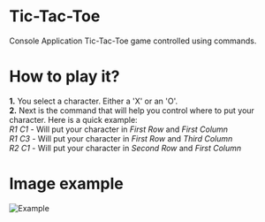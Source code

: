 # Tic-Tac-Toe
 Console Application Tic-Tac-Toe game controlled using commands.

# How to play it?
 **1.** You select a character. Either a 'X' or an 'O'.  
 **2.** Next is the command that will help you control where to put your character. Here is a quick example:  
 *R1 C1* - Will put your character in *First Row* and *First Column*  
 *R1 C3* - Will put your character in *First Row* and *Third Column*  
 *R2 C1* - Will put your character in *Second Row* and *First Column*  

# Image example
 ![Example](https://cdn.discordapp.com/attachments/916391368480415744/923708653452787772/Console_Example_Asset.png)